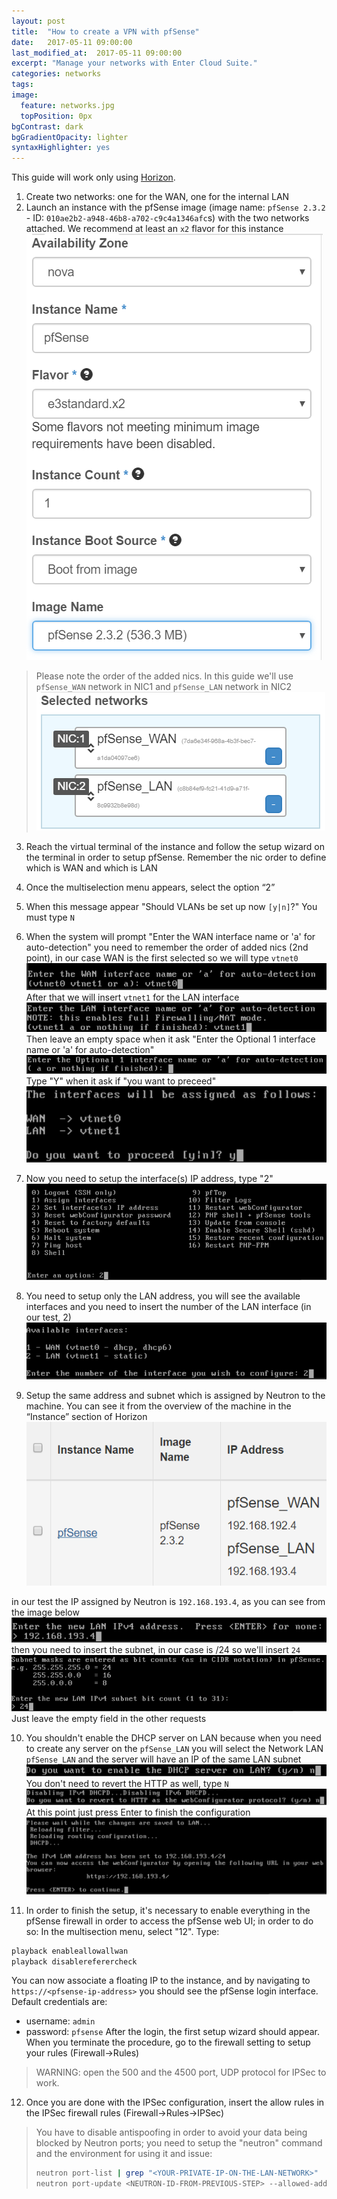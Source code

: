 ```yaml
---
layout: post
title:  "How to create a VPN with pfSense"
date:   2017-05-11 09:00:00
last_modified_at:  2017-05-11 09:00:00
excerpt: "Manage your networks with Enter Cloud Suite."
categories: networks
tags:
image:
  feature: networks.jpg
  topPosition: 0px
bgContrast: dark
bgGradientOpacity: lighter
syntaxHighlighter: yes
---
```


This guide will work only using [Horizon](https://horizon.entercloudsuite.com/).

1. Create two networks: one for the WAN, one for the internal LAN
2. Launch an instance with the pfSense image (image name: `pfSense 2.3.2` - ID: `010ae2b2-a948-46b8-a702-c9c4a1346afc`s) with the two networks attached. We recommend at least an `x2` flavor for this instance
![pfsense_creazione](/assets/images/posts/pfsense_creazioneimmagine.PNG)
> Please note the order of the added nics.
> In this guide we'll use `pfSense_WAN` network in NIC1 and `pfSense_LAN` network in NIC2
![pfSenseNetwork_Wan_Lan](/assets/images/posts/pfSenseNetwork_Wan_Lan.PNG)

3. Reach the virtual terminal of the instance and follow the setup wizard on the terminal in order to setup pfSense. Remember the nic order to define which is WAN and which is LAN
4. Once the multiselection menu appears, select the option “2”
5. When this message appear "Should VLANs be set up now `[y|n]`?" You must type `N`
6. When the system will prompt "Enter the WAN interface name or 'a' for auto-detection" you need to remember the order of added nics (2nd point), in our case WAN is the first selected so we will type `vtnet0`
![pfsense_vtnet0_wan](/assets/images/posts/pfsense_vtnet0_wan.PNG)
After that we will insert `vtnet1` for the LAN interface
![pfsense_vtnet1_lan](/assets/images/posts/pfsense_vtnet1_lan.PNG)
Then leave an empty space when it ask "Enter the Optional 1 interface name or 'a' for auto-detection"
![pfsense_emptyspace](/assets/images/posts/pfsense_emptyspace.PNG)
Type "Y" when it ask if "you want to preceed"
![pfsense_proceed](/assets/images/posts/pfsense_proceed.PNG)

7. Now you need to setup the interface(s) IP address, type "2"
![pfsense_enterenoption](/assets/images/posts/pfsense_enterenoption.PNG)

8. You need to setup only the LAN address, you will see the available interfaces and you need to insert the number of the LAN interface (in our test, 2)
![pfsense_onlylan](/assets/images/posts/pfsense_onlylan.PNG)

9. Setup the same address and subnet which is assigned by Neutron to the machine. You can see it from the overview of the machine in the “Instance” section of Horizon
![pfsense_horizon](/assets/images/posts/pfsense_horizon.PNG)

in our test the IP assigned by Neutron is `192.168.193.4`, as you can see from the image below
![pfsense_lanip](/assets/images/posts/pfsense_lanip.PNG)
then you need to insert the subnet, in our case is /24 so we'll insert `24`
![pfsense_lansubnet](/assets/images/posts/pfsense_lansubnet.PNG)
Just leave the empty field in the other requests

10. You shouldn't enable the DHCP server on LAN because when you need to create any server on the `pfSense_LAN` you will select the Network LAN `pfSense_LAN` and the server will have an IP of the same LAN subnet
![pfsense_noenableDHCP](/assets/images/posts/pfsense_noenableDHCP.PNG)
You don't need to revert the HTTP as well, type `N`
![pfsense_norevert](/assets/images/posts/pfsense_norevert.PNG)
At this point just press Enter to finish the configuration
![pfsense_finishlan](/assets/images/posts/pfsense_finishlan.PNG)

11. In order to finish the setup, it's necessary to enable everything in the pfSense firewall in order to access the pfSense web UI; in order to do so:
In the multisection menu, select "12". Type:
```bash
playback enableallowallwan
playback disablereferercheck
```
You can now associate a floating IP to the instance, and by navigating to `https://<pfsense-ip-address>` you should see the pfSense login interface. Default credentials are:
- username: `admin`
- password: `pfsense`
After the login, the first setup wizard should appear. When you terminate the procedure, go to the firewall setting to setup your rules (Firewall->Rules)
> WARNING: open the 500 and the 4500 port, UDP protocol for IPSec to work.
12. Once you are done with the IPSec configuration, insert the allow rules in the IPSec firewall rules (Firewall->Rules->IPSec)

>  You have to disable antispoofing in order to avoid your data being blocked by Neutron ports; you need to setup the "neutron" command and the environment for using it and issue:
> ```bash
> neutron port-list | grep "<YOUR-PRIVATE-IP-ON-THE-LAN-NETWORK>"
> neutron port-update <NEUTRON-ID-FROM-PREVIOUS-STEP> --allowed-address-pairs type=dict list=true ip_address=0.0.0.0/1 ip_address=128.0.0.0/1
> ```